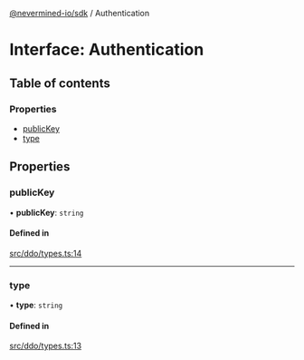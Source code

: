 [@nevermined-io/sdk](../code-reference.md) / Authentication

# Interface: Authentication

## Table of contents

### Properties

- [publicKey](Authentication.md#publickey)
- [type](Authentication.md#type)

## Properties

### publicKey

• **publicKey**: `string`

#### Defined in

[src/ddo/types.ts:14](https://github.com/nevermined-io/sdk-js/blob/bb26f8ab/src/ddo/types.ts#L14)

---

### type

• **type**: `string`

#### Defined in

[src/ddo/types.ts:13](https://github.com/nevermined-io/sdk-js/blob/bb26f8ab/src/ddo/types.ts#L13)
